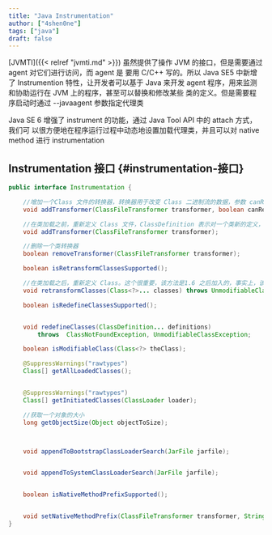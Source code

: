 ```yaml
---
title: "Java Instrumentation"
author: ["4shen0ne"]
tags: ["java"]
draft: false
---
```


[JVMTI]({{< relref "jvmti.md" >}}) 虽然提供了操作 JVM 的接口，但是需要通过 agent 对它们进行访问，而 agent 是
要用 C/C++ 写的。所以 Java SE5 中新增了 Instrumention 特性，让开发者可以基于
Java 来开发 agent 程序，用来监测和协助运行在 JVM 上的程序，甚至可以替换和修改某些
类的定义。但是需要程序启动时通过 --javaagent 参数指定代理类

Java SE 6 增强了 instrument 的功能，通过 Java Tool API 中的 attach 方式，我们可
以很方便地在程序运行过程中动态地设置加载代理类，并且可以对 native method 进行
instrumentation


## Instrumentation 接口 {#instrumentation-接口}

```java
public interface Instrumentation {

    //增加一个Class 文件的转换器，转换器用于改变 Class 二进制流的数据，参数 canRetransform 设置是否允许重新转换。
    void addTransformer(ClassFileTransformer transformer, boolean canRetransform);

    //在类加载之前，重新定义 Class 文件，ClassDefinition 表示对一个类新的定义，如果在类加载之后，需要使用 retransformClasses 方法重新定义。addTransformer方法配置之后，后续的类加载都会被Transformer拦截。对于已经加载过的类，可以执行retransformClasses来重新触发这个Transformer的拦截。类加载的字节码被修改后，除非再次被retransform，否则不会恢复。
    void addTransformer(ClassFileTransformer transformer);

    //删除一个类转换器
    boolean removeTransformer(ClassFileTransformer transformer);

    boolean isRetransformClassesSupported();

    //在类加载之后，重新定义 Class。这个很重要，该方法是1.6 之后加入的，事实上，该方法是 update 了一个类。
    void retransformClasses(Class<?>... classes) throws UnmodifiableClassException;

    boolean isRedefineClassesSupported();


    void redefineClasses(ClassDefinition... definitions)
        throws  ClassNotFoundException, UnmodifiableClassException;

    boolean isModifiableClass(Class<?> theClass);

    @SuppressWarnings("rawtypes")
    Class[] getAllLoadedClasses();


    @SuppressWarnings("rawtypes")
    Class[] getInitiatedClasses(ClassLoader loader);

    //获取一个对象的大小
    long getObjectSize(Object objectToSize);



    void appendToBootstrapClassLoaderSearch(JarFile jarfile);


    void appendToSystemClassLoaderSearch(JarFile jarfile);


    boolean isNativeMethodPrefixSupported();


    void setNativeMethodPrefix(ClassFileTransformer transformer, String prefix);
}
```
